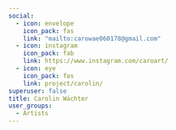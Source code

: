 ```yaml
---
social:
  - icon: envelope
    icon_pack: fas
    link: "mailto:carowae060178@gmail.com"
  - icon: instagram
    icon_pack: fab
    link: https://www.instagram.com/caroart/
  - icon: eye
    icon_pack: fas
    link: project/carolin/
superuser: false
title: Carolin Wächter
user_groups:
  - Artists
---
```

